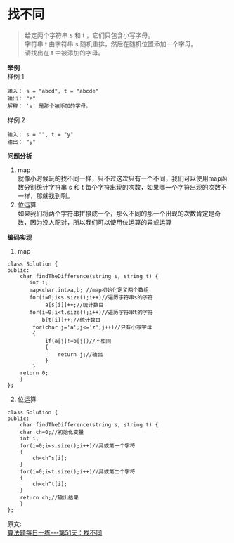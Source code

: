 # 找不同
> 给定两个字符串 s 和 t ，它们只包含小写字母。  
字符串 t 由字符串 s 随机重排，然后在随机位置添加一个字母。  
请找出在 t 中被添加的字母。  

**举例**   
样例 1
```
输入： s = "abcd", t = "abcde"
输出： "e"
解释： 'e' 是那个被添加的字母。
```
样例 2  
```
输入： s = "", t = "y"
输出： "y"
```

**问题分析**  
1. map  
就像小时候玩的找不同一样，只不过这次只有一个不同，我们可以使用map函数分别统计字符串 s 和 t 每个字符出现的次数，如果哪一个字符出现的次数不一样，那就找到咧。  
2. 位运算  
如果我们将两个字符串拼接成一个，那么不同的那一个出现的次数肯定是奇数，因为没人配对，所以我们可以使用位运算的异或运算

**编码实现**  
1. map
```
class Solution {
public:
    char findTheDifference(string s, string t) {
       int i;
       map<char,int>a,b; //map初始化定义两个数组     
       for(i=0;i<s.size();i++)//遍历字符串s的字符
            a[s[i]]++;//统计数目
       for(i=0;i<t.size();i++)//遍历字符串t的字符
           b[t[i]]++;//统计数目
        for(char j='a';j<='z';j++)//只有小写字母
        {
            if(a[j]!=b[j])//不相同
            {
                return j;//输出
            }
        }
    return 0;
    }
};
```
2. 位运算
```
class Solution {
public:
    char findTheDifference(string s, string t) {
    char ch=0;//初始化变量
    int i;
    for(i=0;i<s.size();i++)//异或第一个字符
    {
        ch=ch^s[i];
    } 
    for(i=0;i<t.size();i++)//异或第二个字符
    {
        ch=ch^t[i];
    } 
    return ch;//输出结果
    }
};
```

原文:  
[算法题每日一练---第51天：找不同](https://juejin.cn/post/7073632552845574180?utm_source=gold_browser_extension)